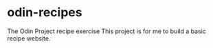 # odin-recipes
The Odin Project recipe exercise
This project is for me to build a basic recipe website. 